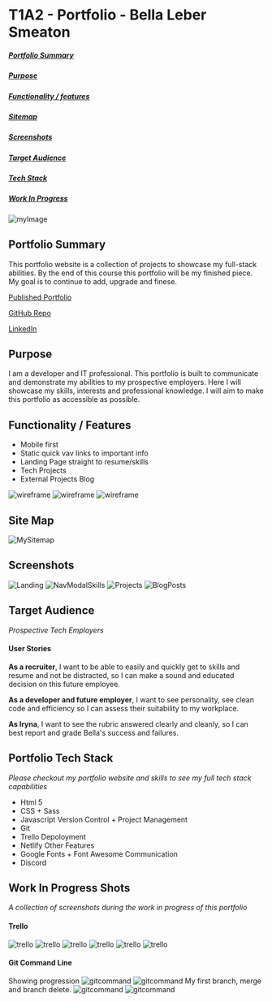 # T1A2 - Portfolio - Bella Leber Smeaton

##### [Portfolio Summary](#PortfolioSummary)

##### [Purpose](#Purpose)

##### [Functionality / features](#FunctionalityFeatures)

##### [Sitemap](#Sitemap)

##### [Screenshots](#Screenshots)

##### [Target Audience](#TargetAudience)

##### [Tech Stack](#TechStack)

##### [Work In Progress](#WorkInProgress)

![myImage](https://media.giphy.com/media/XRB1uf2F9bGOA/giphy.gif)

## <a id="PortfolioSummary"></a>Portfolio Summary

This portfolio website is a collection of projects to showcase my full-stack abilities. By the end of this course this portfolio will be my finished piece. My goal is to continue to add, upgrade and finese.

[Published Portfolio](https://sleepy-heisenberg-2b3192.netlify.app)

[GitHub Repo](https://github.com/leberSmeaton/portfolioT1A2)

[LinkedIn](https://www.linkedin.com/in/bella-leber-smeaton/)

## <a id="Purpose"></a>Purpose

I am a developer and IT professional. This portfolio is built to communicate and demonstrate my abilities to my prospective employers. Here I will showcase my skills, interests and professional knowledge. I will aim to make this portfolio as accessible as possible.

## <a id="FunctionalityFeatures"></a>Functionality / Features

- Mobile first
- Static quick vav links to important info
- Landing Page straight to resume/skills
- Tech Projects
- External Projects Blog

![wireframe](/img/readmeIMGS/wireframe1.png)
![wireframe](/img/readmeIMGS/wireframe2.png)
![wireframe](/docs/wireframe3.png)

## <a id="Sitemap"></a>Site Map

![MySitemap](/img/readmeIMGS/sitemap.png)

## <a id="Screenshots"></a>Screenshots

![Landing](/docs/screenshotLanding.png)
![NavModalSkills](/docs/screenshotNavSkills.png)
![Projects](/docs/screenshotProjects.png)
![BlogPosts](/docs/screenshotBlogPost.png)

## <a id="TargetAudience"></a>Target Audience

_Prospective Tech Employers_

#### User Stories

**As a recruiter**, I want to be able to easily and quickly get to skills and resume and not be distracted, so I can make a sound and educated decision on this future employee.

**As a developer and future employer**, I want to see personality, see clean code and efficiency so I can assess their suitability to my workplace.

**As Iryna**, I want to see the rubric answered clearly and cleanly, so I can best report and grade Bella's success and failures.

## <a id="TechStack"></a>Portfolio Tech Stack

_Please checkout my portfolio website and skills to see my full tech stack capabilities_

- Html 5
- CSS + Sass
- Javascript
  Version Control + Project Management
- Git
- Trello
  Depoloyment
- Netlify
  Other Features
- Google Fonts + Font Awesome
  Communication
- Discord

## <a id="WorkInProgress"></a>Work In Progress Shots

_A collection of screenshots during the work in progress of this portfolio_

#### Trello

![trello](/docs/trello1.png)
![trello](/docs/trello2.png)
![trello](/docs/trello4.png)
![trello](/docs/trello5.png)
![trello](/docs/trello6.png)
![trello](/docs/trello8.png)

#### Git Command Line

Showing progression
![gitcommand](/docs/gitcommand1.png)
![gitcommand](/docs/gitcommand2.png)
My first branch, merge and branch delete.
![gitcommand](/docs/gitcommand3.png)
![gitcommand](/docs/gitcommand4.png)
